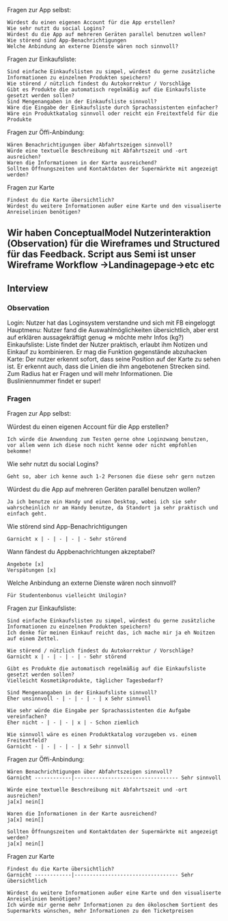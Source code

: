 Fragen zur App selbst:

    Würdest du einen eigenen Account für die App erstellen?
    Wie sehr nutzt du social Logins?
    Würdest du die App auf mehreren Geräten parallel benutzen wollen?
    Wie störend sind App-Benachrichtigungen
    Welche Anbindung an externe Dienste wären noch sinnvoll?

Fragen zur Einkaufsliste:

    Sind einfache Einkaufslisten zu simpel, würdest du gerne zusätzliche Informationen zu einzelnen Produkten speichern?
    Wie störend / nützlich findest du Autokorrektur / Vorschläge
    Gibt es Produkte die automatisch regelmäßig auf die Einkaufsliste gesetzt werden sollen?
    Sind Mengenangaben in der Einkaufsliste sinnvoll?
    Wäre die Eingabe der Einkaufsliste durch Sprachassistenten einfacher?
    Wäre ein Produktkatalog sinnvoll oder reicht ein Freitextfeld für die Produkte

Fragen zur Öffi-Anbindung:

    Wären Benachrichtigungen über Abfahrtszeigen sinnvoll?
    Würde eine textuelle Beschreibung mit Abfahrtszeit und -ort ausreichen?
    Waren die Informationen in der Karte ausreichend?
    Sollten Öffnungszeiten und Kontaktdaten der Supermärkte mit angezeigt werden?

Fragen zur Karte

    Findest du die Karte übersichtlich?
    Würdest du weitere Informationen außer eine Karte und den visualiserte Anreiselinien benötigen?


Wir haben ConceptualModel Nutzerinteraktion (Observation) für die Wireframes und Structured für das Feedback.
Script aus Semi ist unser Wireframe Workflow ->Landinagepage->etc etc
------- 
## Interview
### Observation

Login:
 Nutzer hat das Loginsystem verstandne und sich mit FB eingeloggt
Hauptmenu:
 Nutzer fand die Auswahlmöglichkeiten übersichtlich, aber erst auf erklären aussagekräftigt genug => möchte mehr Infos (kg?)
Einkaufsliste:
 Liste findet der Nutzer praktisch, erlaubt ihm Notizen und Einkauf zu kombinieren. Er mag die Funktion gegenstände abzuhacken
Karte: Der nutzer erkennt sofort, dass seine Position auf der Karte zu sehen ist. Er erkennt auch, dass die Linien die ihm angebotenen Strecken sind. Zum Radius hat er Fragen und will mehr Informationen. Die Busliniennummer findet er super!

### Fragen

Fragen zur App selbst:

Würdest du einen eigenen Account für die App erstellen?

    Ich würde die Anwendung zum Testen gerne ohne Loginzwang benutzen,
    vor allem wenn ich diese noch nicht kenne oder nicht empfohlen bekomme!

Wie sehr nutzt du social Logins?
    
    Geht so, aber ich kenne auch 1-2 Personen die diese sehr gern nutzen

Würdest du die App auf mehreren Geräten parallel benutzen wollen?

    Ja ich benutze ein Handy und einen Desktop, wobei ich sie sehr wahrscheinlich nr am Handy benutze, da Standort ja sehr praktisch und einfach geht.

Wie störend sind App-Benachrichtigungen

    Garnicht x | - | - | - | - Sehr störend
Wann fändest du Appbenachrichtungen akzeptabel?
    
    Angebote [x]
    Verspätungen [x]    

Welche Anbindung an externe Dienste wären noch sinnvoll?

    Für Studentenbonus vielleicht Unilogin?

Fragen zur Einkaufsliste:

    Sind einfache Einkaufslisten zu simpel, würdest du gerne zusätzliche Informationen zu einzelnen Produkten speichern?
    Ich denke für meinen Einkauf reicht das, ich mache mir ja eh Noitzen auf einem Zettel.

    Wie störend / nützlich findest du Autokorrektur / Vorschläge?
    Garnicht x | - | - | - | - Sehr störend

    Gibt es Produkte die automatisch regelmäßig auf die Einkaufsliste gesetzt werden sollen?
    Vielleicht Kosmetikprodukte, täglicher Tagesbedarf?

    Sind Mengenangaben in der Einkaufsliste sinnvoll?
    Eher unsinnvoll - | - | - | - | x Sehr sinnvoll

    Wie sehr würde die Eingabe per Sprachassistenten die Aufgabe vereinfachen?
    Eher nicht - | - | - | x | - Schon ziemlich

    Wie sinnvoll wäre es einen Produktkatalog vorzugeben vs. einem Freitextfeld?
    Garnicht - | - | - | - | x Sehr sinnvoll

Fragen zur Öffi-Anbindung:

    Wären Benachrichtigungen über Abfahrtszeigen sinnvoll?
    Garnicht ------------|---------------------------------- Sehr sinnvoll

    Würde eine textuelle Beschreibung mit Abfahrtszeit und -ort ausreichen?
    ja[x] nein[]
    
    Waren die Informationen in der Karte ausreichend?
    ja[x] nein[]

    Sollten Öffnungszeiten und Kontaktdaten der Supermärkte mit angezeigt werden?
    ja[x] nein[]

Fragen zur Karte

    Findest du die Karte übersichtlich?
    Garnicht ------------|---------------------------------- Sehr übersichtlich

    Würdest du weitere Informationen außer eine Karte und den visualiserte Anreiselinien benötigen?
    Ich würde mir gerne mehr Informationen zu den ökoloschem Sortient des Supermarkts wünschen, mehr Informationen zu den Ticketpreisen






